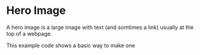 # Hero Image
A hero image is a large image with text (and somtimes a link) usually at the top of a webpage. 

This example code shows a basic way to make one